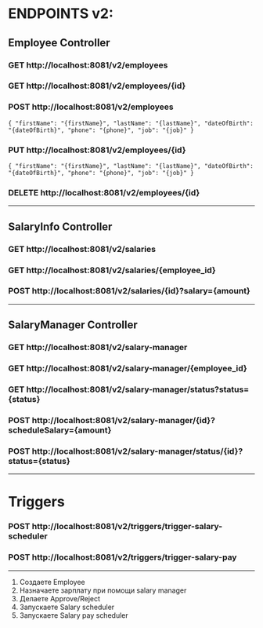 # ENDPOINTS v2:

## Employee Controller

### GET http://localhost:8081/v2/employees

### GET http://localhost:8081/v2/employees/{id}

### POST http://localhost:8081/v2/employees

`{
"firstName": "{firstName}",
"lastName": "{lastName}",
"dateOfBirth": "{dateOfBirth}",
"phone": "{phone}",
"job": "{job}"
}`

### PUT http://localhost:8081/v2/employees/{id}

`{
"firstName": "{firstName}",
"lastName": "{lastName}",
"dateOfBirth": "{dateOfBirth}",
"phone": "{phone}",
"job": "{job}"
}`

### DELETE http://localhost:8081/v2/employees/{id}

***

## SalaryInfo Controller

### GET http://localhost:8081/v2/salaries

### GET http://localhost:8081/v2/salaries/{employee_id}

### POST http://localhost:8081/v2/salaries/{id}?salary={amount}

***

## SalaryManager Controller

### GET http://localhost:8081/v2/salary-manager

### GET http://localhost:8081/v2/salary-manager/{employee_id}

### GET http://localhost:8081/v2/salary-manager/status?status={status}

### POST http://localhost:8081/v2/salary-manager/{id}?scheduleSalary={amount}

### POST http://localhost:8081/v2/salary-manager/status/{id}?status={status}

***

# Triggers

### POST http://localhost:8081/v2/triggers/trigger-salary-scheduler

### POST http://localhost:8081/v2/triggers/trigger-salary-pay

***
1. Создаете Employee
2. Назначаете зарплату при помощи salary manager
3. Делаете Approve/Reject
4. Запускаете Salary scheduler
5. Запускаете Salary pay scheduler